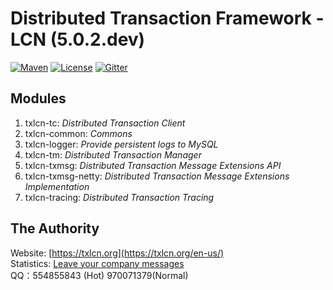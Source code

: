# Distributed Transaction Framework - LCN (5.0.2.dev)

[![Maven](https://img.shields.io/badge/endpoint.svg?url=https://bbs.txlcn.org/maven-central)](https://bbs.txlcn.org/maven-list)
[![License](https://img.shields.io/badge/License-Apache%202.0-blue.svg)](https://github.com/codingapi/tx-lcn/blob/master/LICENSE)
[![Gitter](https://badges.gitter.im/codingapi/tx-lcn.svg)](https://gitter.im/codingapi/tx-lcn?utm_source=badge&utm_medium=badge&utm_campaign=pr-badge)

## Modules
1. txlcn-tc: *Distributed Transaction Client*
2. txlcn-common: *Commons*   
3. txlcn-logger: *Provide persistent logs to MySQL* 
4. txlcn-tm: *Distributed Transaction Manager*   
5. txlcn-txmsg: *Distributed Transaction Message Extensions API*   
6. txlcn-txmsg-netty: *Distributed Transaction Message Extensions Implementation*  
7. txlcn-tracing: *Distributed Transaction Tracing*

## The Authority
Website: [https://txlcn.org](https://txlcn.org/en-us/)  
Statistics: [Leave your company messages](https://github.com/codingapi/tx-lcn/issues/7)  
QQ：554855843 (Hot) 970071379(Normal)
